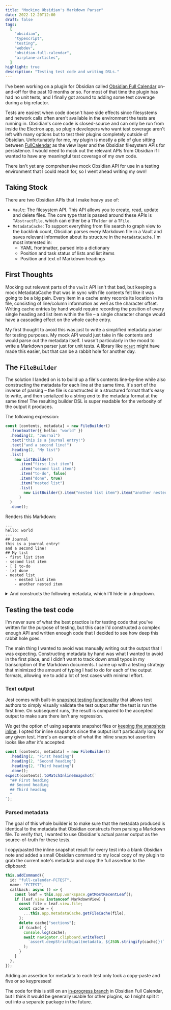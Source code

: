```yaml
---
title: "Mocking Obsidian's Markdown Parser"
date: 2022-12-20T12:00
draft: false
tags:
  [
    "obsidian",
    "typescript",
    "testing",
    "webdev",
    "obsidian-full-calendar",
    "airplane-articles",
  ]
highlight: true
description: "Testing test code and writing DSLs."
---
```


I've been working on a plugin for Obsidian called [Obsidian Full Calendar](https://github.com/davish/obsidian-full-calendar) on-and-off for the past 10 months or so. For most of that time the plugin has had no unit tests, and I finally got around to adding some test coverage during a big refactor.

Tests are easiest when code doesn't have side effects since filesystems and network calls often aren't available in the environment the tests are running in. Obsidian's core code is closed-source and can only be run from inside the Electron app, so plugin developers who want test coverage aren't left with many options but to test their plugins completely outside of Obsidian. Unfortunately for me, my plugin is mostly a pile of glue sitting between [FullCalendar](https://fullcalendar.io) as the view layer and the Obsidian filesystem APIs for persistence. I would need to mock out the relevant APIs from Obsidian if I wanted to have any meaningful test coverage of my own code.

There isn't yet any comprehensive mock Obsidian API for use in a testing environment that I could reach for, so I went ahead writing my own!

<!--more-->

## Taking Stock

There are two Obsidian APIs that I make heavy use of:

- `Vault`: The filesystem API. This API allows you to create, read, update and delete files. The core type that is passed around these APIs is `TAbstractFile`, which can either be a `TFolder` or a `TFile`.
- `MetadataCache`: To support everything from file search to graph view to the backlink count, Obsidian parses every Markdown file in a Vault and saves relevant information about its structure in the `MetadataCache`. I'm most interested in:
  - YAML frontmatter, parsed into a dictionary
  - Position and task status of lists and list items
  - Position and text of Markdown headings

## First Thoughts

Mocking out relevant parts of the `Vault` API isn't that bad, but keeping a mock MetadataCache that was in sync with file contents felt like it was going to be a big pain. Every item in a cache entry records its location in its file, consisting of line/column information as well as the character offset. Writing cache entries by hand would require recording the position of every single heading and list item within the file – a single character change would have a cascading effect on the whole cache entry.

My first thought to avoid this was just to write a simplified metadata parser for testing purposes. My mock API would just take in file contents and would parse out the metadata itself. I wasn't particularly in the mood to write a Markdown parser just for unit tests. A library like [`mdast`](https://github.com/syntax-tree/mdast) might have made this easier, but that can be a rabbit hole for another day.

## The `FileBuilder`

The solution I landed on is to build up a file's contents line-by-line while also constructing the metadata for each line at the same time. It's sort of the inverse of parsing – the file is constructed in a structured format that's easy to write, and then serialized to a string _and_ to the metadata format at the same time! The resulting builder DSL is super readable for the verbosity of the output it produces.

The following expression:

```ts
const [contents, metadata] = new FileBuilder()
  .frontmatter({ hello: "world" })
  .heading(2, "Journal")
  .text("this is a journal entry!")
  .text("and a second line!")
  .heading(2, "My list")
  .list(
    new ListBuilder()
      .item("first list item")
      .item("second list item")
      .item("to-do", false)
      .item("done", true)
      .item("nested list")
      .list(
        new ListBuilder().item("nested list item").item("another nested item")
      )
  )
  .done();
```

Renders this Markdown:

```
---
hello: world
---
## Journal
this is a journal entry!
and a second line!
## My list
- first list item
- second list item
- [ ] to-do
- [x] done
- nested list
	- nested list item
	- another nested item
```

<details>
<summary>And constructs the following metadata, which I'll hide in a dropdown.</summary>

```json
{
  "frontmatter": {
    "hello": "world",
    "position": {
      "start": { "line": 0, "col": 0, "offset": 0 },
      "end": { "line": 2, "col": 3, "offset": 20 }
    }
  },
  "headings": [
    {
      "position": {
        "start": { "line": 3, "col": 0, "offset": 21 },
        "end": { "line": 3, "col": 10, "offset": 31 }
      },
      "heading": "Journal",
      "level": 2
    },
    {
      "position": {
        "start": { "line": 6, "col": 0, "offset": 76 },
        "end": { "line": 6, "col": 10, "offset": 86 }
      },
      "heading": "My list",
      "level": 2
    }
  ],
  "listItems": [
    {
      "position": {
        "start": { "line": 7, "col": 0, "offset": 87 },
        "end": { "line": 7, "col": 17, "offset": 104 }
      },
      "parent": -7
    },
    {
      "position": {
        "start": { "line": 8, "col": 0, "offset": 105 },
        "end": { "line": 8, "col": 18, "offset": 123 }
      },
      "parent": -7
    },
    {
      "position": {
        "start": { "line": 9, "col": 0, "offset": 124 },
        "end": { "line": 9, "col": 11, "offset": 135 }
      },
      "parent": -7,
      "task": " "
    },
    {
      "position": {
        "start": { "line": 10, "col": 0, "offset": 136 },
        "end": { "line": 10, "col": 10, "offset": 146 }
      },
      "parent": -7,
      "task": "x"
    },
    {
      "position": {
        "start": { "line": 11, "col": 0, "offset": 147 },
        "end": { "line": 11, "col": 13, "offset": 160 }
      },
      "parent": -7
    },
    {
      "position": {
        "start": { "line": 12, "col": 2, "offset": 163 },
        "end": { "line": 12, "col": 22, "offset": 183 }
      },
      "parent": 11
    },
    {
      "position": {
        "start": { "line": 13, "col": 2, "offset": 186 },
        "end": { "line": 13, "col": 25, "offset": 209 }
      },
      "parent": 11
    }
  ]
}
```

</details>

## Testing the test code

I'm never sure of what the best practice is for testing code that you've written for the purpose of testing, but this case I'd constructed a complex enough API and written enough code that I decided to see how deep this rabbit hole goes.

The main thing I wanted to avoid was manually writing out the output that I was expecting. Constructing metadata by hand was what I wanted to avoid in the first place, and I didn't want to track down small typos in my transcription of the Markdown documents. I came up with a testing strategy that minimized the amount of typing I had to do for each of the output formats, allowing me to add a lot of test cases with minimal effort.

### Text output

Jest comes with built-in [snapshot testing functionality](https://jestjs.io/docs/snapshot-testing) that allows test authors to simply visually validate the test output after the test is run the first time. On subsequent runs, the result is compared to the accepted output to make sure there isn't any regression.

We get the option of using separate snapshot files or [keeping the snapshots inline](https://jestjs.io/docs/snapshot-testing#inline-snapshots). I opted for inline snapshots since the output isn't particularly long for any given test. Here's an example of what the inline snapshot assertion looks like after it's accepted:

```ts
const [contents, metadata] = new FileBuilder()
  .heading(2, "First heading")
  .heading(2, "Second heading")
  .heading(2, "Third heading")
  .done();
expect(contents).toMatchInlineSnapshot(`
  "## First heading
  ## Second heading
  ## Third heading
  "
`);
```

### Parsed metadata

The goal of this whole builder is to make sure that the metadata produced is identical to the metadata that Obsidian constructs from parsing a Markdown file. To verify that, I wanted to use Obsidian's actual parser output as the source-of-truth for these tests.

I copy/pasted the inline snapshot result for every test into a blank Obsidian note and added a small Obsidian command to my local copy of my plugin to grab the current note's metadata and copy the full assertion to the clipboard:

```typescript
this.addCommand({
  id: "full-calendar-FCTEST",
  name: "FCTEST",
  callback: async () => {
    const leaf = this.app.workspace.getMostRecentLeaf();
    if (leaf.view instanceof MarkdownView) {
      const file = leaf.view.file;
      const cache = {
        ...this.app.metadataCache.getFileCache(file),
      };
      delete cache["sections"];
      if (cache) {
        console.log(cache);
        await navigator.clipboard.writeText(
          `assert.deepStrictEqual(metadata, ${JSON.stringify(cache)})`
        );
      }
    }
  },
});
```

Adding an assertion for metadata to each test only took a copy-paste and five or so keypresses!

The code for this is still on an [in-progress branch](https://github.com/davish/obsidian-full-calendar/tree/feature/cache/src/test_helpers) in Obsidian Full Calendar, but I think it would be generally usable for other plugins, so I might split it out into a separate package in the future.
